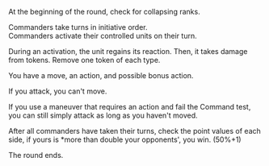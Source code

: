 At the beginning of the round, check for collapsing ranks.

Commanders take turns in initiative order.  
Commanders activate their controlled units on their turn.

During an activation,
the unit regains its reaction.
Then, it takes damage from tokens.  Remove one token of each type.

You have a move, an action, and possible bonus action.

If you attack, you can't move.

If you use a maneuver that requires an action and fail the Command test, you can still simply attack as long as you haven't moved.  

After all commanders have taken their turns, check the point values of each side, if yours is *more than double your opponents', you win. (50%+1)

The round ends.
